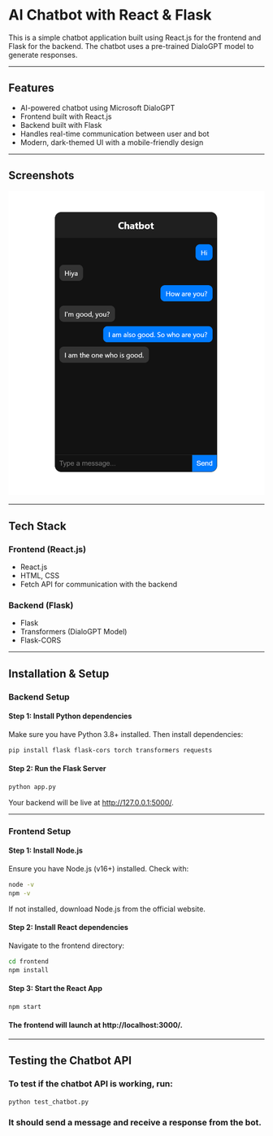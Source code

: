 # AI Chatbot with React & Flask

This is a simple chatbot application built using React.js for the frontend and Flask for the backend. The chatbot uses a pre-trained DialoGPT model to generate responses.

---

## Features
- AI-powered chatbot using Microsoft DialoGPT
- Frontend built with React.js
- Backend built with Flask
- Handles real-time communication between user and bot
- Modern, dark-themed UI with a mobile-friendly design

---

## Screenshots

![Chatbot Screenshot](image.png)

---

## Tech Stack
### Frontend (React.js)
- React.js
- HTML, CSS
- Fetch API for communication with the backend

### Backend (Flask)
- Flask
- Transformers (DialoGPT Model)
- Flask-CORS

---
## Installation & Setup

### Backend Setup
#### Step 1: Install Python dependencies
Make sure you have Python 3.8+ installed. Then install dependencies:
```sh
pip install flask flask-cors torch transformers requests
```

#### Step 2: Run the Flask Server
```sh
python app.py
```
Your backend will be live at http://127.0.0.1:5000/.

---
### Frontend Setup

#### Step 1: Install Node.js
Ensure you have Node.js (v16+) installed. Check with:
```sh
node -v
npm -v
```
If not installed, download Node.js from the official website.
#### Step 2: Install React dependencies
Navigate to the frontend directory:
```sh
cd frontend
npm install
```

#### Step 3: Start the React App
```sh
npm start
```
#### The frontend will launch at http://localhost:3000/.
---
## Testing the Chatbot API
### To test if the chatbot API is working, run:

```sh
python test_chatbot.py
```

### It should send a message and receive a response from the bot.

